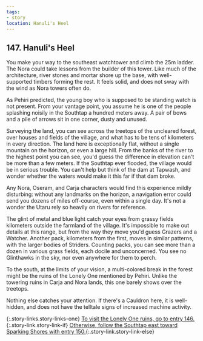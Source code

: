 ```yaml
---
tags:
- story
location: Hanuli's Heel
---
```


## 147. Hanuli's Heel

You make your way to the southeast watchtower and climb the 25m ladder.
The Nora could take lessons from the builder of this tower.
Like much of the architecture, river stones and mortar shore up the base, with well-supported timbers forming the rest.
It feels solid, and does not sway with the wind as Nora towers often do.

As Pehiri predicted, the young boy who is supposed to be standing watch is not present.
From your vantage point, you assume he is one of the people splashing noisily in the Southtap a hundred meters away.
A pair of bows and a pile of arrows sit in one corner, dusty and unused.

Surveying the land, you can see across the treetops of the uncleared forest, over houses and fields of the village, and what has to be tens of kilometers in every direction.
The land here is exceptionally flat, without a single mountain on the horizon, or even a large hill.
From the banks of the river to the highest point you can see, you'd guess the difference in elevation can't be more than a few meters.
If the Southtap ever flooded, the village would be in serious trouble.
You can't help but think of the dam at Tapwash, and wonder whether the waters would make it this far if that dam broke.

Any Nora, Oseram, and Carja characters would find this experience mildly disturbing: without any landmarks on the horizon, a navigation error could send you dozens of miles off-course, even within a single day.
It's not a wonder the Utaru rely so heavily on rivers for reference.

The glint of metal and blue light catch your eyes from grassy fields kilometers outside the farmland of the village.
It's impossible to make out details at this range, but from the way they move you'd guess Grazers and a Watcher.
Another pack, kilometers from the first, moves in similar patterns, with the larger bodies of Striders.
Counting packs, you can see more than a dozen in various grass fields, each docile and unconcerned.
You see no Glinthawks in the sky, nor even anywhere for them to perch.

To the south, at the limits of your vision, a multi-colored break in the forest might be the ruins of the Lonely One mentioned by Pehiri. 
Unlike the towering ruins in Carja and Nora lands, this one barely shows over the treetops.

Nothing else catches your attention.
If there's a Cauldron here, it is well-hidden, and does not have the telltale signs of increased machine activity.

{:.story-links.story-links-one}
[To visit the Lonely One ruins, go to entry 146.](146-lonely-one.md){:.story-link.story-link-if}
[Otherwise, follow the Southtap east toward Sparking Shores with entry 150.](150-sparkling-shores.md){:.story-link.story-link-else}
